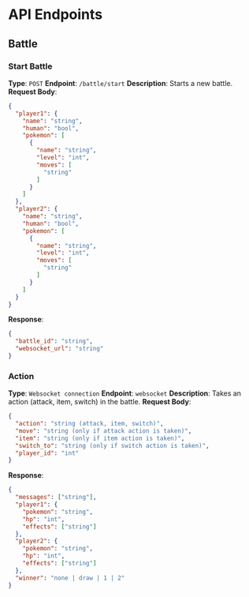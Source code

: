 # API Endpoints

## Battle

### Start Battle

**Type**: `POST`
**Endpoint**: `/battle/start`
**Description**: Starts a new battle.
**Request Body**:

```json
{
  "player1": {
    "name": "string",
    "human": "bool",
    "pokemon": [
      {
        "name": "string",
        "level": "int",
        "moves": [
          "string"
        ]
      }
    ]
  },
  "player2": {
    "name": "string",
    "human": "bool",
    "pokemon": [
      {
        "name": "string",
        "level": "int",
        "moves": [
          "string"
        ]
      }
    ]
  }
}
```

**Response**:

```json
{
  "battle_id": "string",
  "websocket_url": "string"
}
```

### Action

**Type**: `Websocket connection`
**Endpoint**: `websocket`
**Description**: Takes an action (attack, item, switch) in the battle.
**Request Body**:

```json
{
  "action": "string (attack, item, switch)",
  "move": "string (only if attack action is taken)",
  "item": "string (only if item action is taken)",
  "switch_to": "string (only if switch action is taken)",
  "player_id": "int"
}
```

**Response**:

```json
{
  "messages": ["string"],
  "player1": {
    "pokemon": "string",
    "hp": "int",
    "effects": ["string"]
  },
  "player2": {
    "pokemon": "string",
    "hp": "int",
    "effects": ["string"]
  },
  "winner": "none | draw | 1 | 2"
}
```